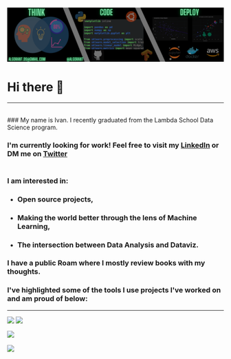 <!--
**Algorant/Algorant** is a ✨ _special_ ✨ repository because its `README.md` (this file) appears on your GitHub profile.
-->

[![Header](./Banner.png "Banner")](https://www.linkedin.com/in/ivan-s-santos/)

# Hi there 👋
---
<br>
### My name is Ivan. I recently graduated from the Lambda School Data Science program.

### I'm currently looking for work! Feel free to visit my [LinkedIn](https://www.linkedin.com/in/ivan-s-santos/) or DM me on [Twitter](https://twitter.com/Algorant) <br><br>

### I am interested in:
* ### Open source projects,
* ### Making the world better through the lens of Machine Learning,
* ### The intersection between Data Analysis and Dataviz.

### I have a public Roam where I mostly review books with my thoughts.



### I've highlighted some of the tools I use projects I've worked on and am proud of below:

---


<!--OS-->
![](https://img.shields.io/badge/OS-Linux-informational?style=flat&logo=linux&logoColor=white&color=2bbc8a)
![](https://img.shields.io/badge/Shell-Bash-informational?style=flat&logo=gnu-bash&logoColor=white&color=2bbc8a)
<!--Languages-->
![](https://img.shields.io/badge/Code-Python-informational?style=flat&logo=python&logoColor=white&color=2bbc8a)
<!--Tools-->


<!--Libraries-->

<!--Frameworks-->
![](https://img.shields.io/badge/Cloud-AWS-informational?style=flat&logo=amazonaws&logoColor=white&color=2bbc8a)
